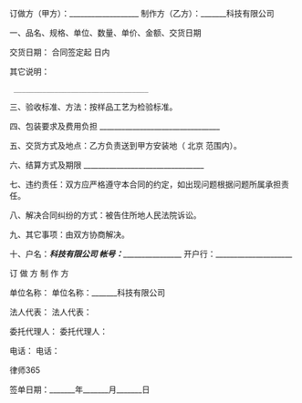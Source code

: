 
 订做方（甲方）：___________________
 制作方（乙方）：_______科技有限公司
 
 一、品名、规格、单位、数量、单价、金额、交货日期 
   
 交货日期： 合同签定起 日内
  
 其它说明：
  
     _________________________________
 
 三、验收标准、方法：按样品工艺为检验标准。
 
 四、包装要求及费用负担
     _________________________________
 
 五、交货方式及地点：乙方负责送到甲方安装地（
北京
范围内）。
 
 六、结算方式及期限
     _________________________________
 
 七、违约责任：双方应严格遵守本合同的约定，如出现问题根据问题所属承担责任。
 
 八、解决合同纠纷的方式：被告住所地人民法院诉讼。
 
 九、其它事项：由双方协商解决。
 
 十、户名：_______科技有限公司
     帐号：_______________________ 
     开户行：_____________________
 
 订 做 方 
 制 作 方
  
 单位名称：
 单位名称：_______科技有限公司
  
 法人代表：
 法人代表：
  
 委托代理人：
 委托代理人：
  
 电话：
 电话：
  




 
律师365






 签单日期：_______年_______月_______日 


 

 
 
 
 
 
  


  
 

  


  


  
 
 
 
 

